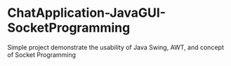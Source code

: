 # ChatApplication-JavaGUI-SocketProgramming
Simple project demonstrate the usability of Java Swing, AWT, and concept of Socket Programming
